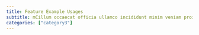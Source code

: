 ```yaml
---
title: Feature Example Usages
subtitle: mCillum occaecat officia ullamco incididunt minim veniam proident dolor nisi deserunt.
categories: ["category3"]
---
```

<!--v1.2.121 pages/includes/feature.md-->
